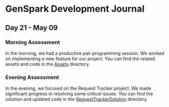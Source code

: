 # GenSpark Development Journal

## Day 21 - May 09

### Morning Assessment

In the morning, we had a productive pair programming session. We worked on implementing a new feature for our project. You can find the related assets and code in the [Assets](./Assets/) directory.

### Evening Assessment

In the evening, we focused on the Request Tracker project. We made significant progress in resolving some critical issues. You can find the solution and updated code in the [RequestTrackerSolution](./RequestTrackerSolution/) directory.

